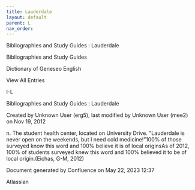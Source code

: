 ```yaml
---
title: Lauderdale
layout: default
parent: L
nav_order:
---
```


Bibliographies and Study Guides : Lauderdale

Bibliographies and Study Guides

Dictionary of Geneseo English

View All Entries

I-L

Bibliographies and Study Guides : Lauderdale

Created by  Unknown User (erg5), last modified by  Unknown User (mee2) on Nov 19, 2012

n. The student health center, located on University Drive. &quot;Lauderdale is never open on the weekends, but I need cold medicine!”100% of those surveyed know this word and 100% believe it is of local originsAs of 2012, 100% of students surveyed knew this word and 100% believed it to be of local origin.(Eichas, G-M, 2012) 

Document generated by Confluence on May 22, 2023 12:37

Atlassian
